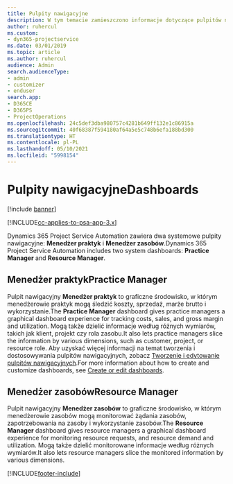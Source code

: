 ```yaml
---
title: Pulpity nawigacyjne
description: W tym temacie zamieszczono informacje dotyczące pulpitów nawigacyjnych raportowania dostępnych w programie Dynamics 365 Project Service Automation.
author: ruhercul
ms.custom:
- dyn365-projectservice
ms.date: 03/01/2019
ms.topic: article
ms.author: ruhercul
audience: Admin
search.audienceType:
- admin
- customizer
- enduser
search.app:
- D365CE
- D365PS
- ProjectOperations
ms.openlocfilehash: 24c5def3dba980757c4281b649ff132e1c86915a
ms.sourcegitcommit: 40f68387f594180af64a5e5c748b6efa188bd300
ms.translationtype: HT
ms.contentlocale: pl-PL
ms.lasthandoff: 05/10/2021
ms.locfileid: "5998154"
---
```

# <a name="dashboards"></a><span data-ttu-id="08b04-103">Pulpity nawigacyjne</span><span class="sxs-lookup"><span data-stu-id="08b04-103">Dashboards</span></span>

[!include [banner](../includes/psa-now-project-operations.md)]

[!INCLUDE[cc-applies-to-psa-app-3.x](../includes/cc-applies-to-psa-app-3x.md)]

<span data-ttu-id="08b04-104">Dynamics 365 Project Service Automation zawiera dwa systemowe pulpity nawigacyjne: **Menedżer praktyk** i **Menedżer zasobów**.</span><span class="sxs-lookup"><span data-stu-id="08b04-104">Dynamics 365 Project Service Automation includes two system dashboards: **Practice Manager** and **Resource Manager**.</span></span>

## <a name="practice-manager"></a><span data-ttu-id="08b04-105">Menedżer praktyk</span><span class="sxs-lookup"><span data-stu-id="08b04-105">Practice Manager</span></span> 

<span data-ttu-id="08b04-106">Pulpit nawigacyjny **Menedżer praktyk** to graficzne środowisko, w którym menedżerowie praktyk mogą śledzić koszty, sprzedaż, marże brutto i wykorzystanie.</span><span class="sxs-lookup"><span data-stu-id="08b04-106">The **Practice Manager** dashboard gives practice managers a graphical dashboard experience for tracking costs, sales, and gross margin and utilization.</span></span> <span data-ttu-id="08b04-107">Mogą także dzielić informacje według różnych wymiarów, takich jak klient, projekt czy rola zasobu.</span><span class="sxs-lookup"><span data-stu-id="08b04-107">It also lets practice managers slice the information by various dimensions, such as customer, project, or resource role.</span></span> <span data-ttu-id="08b04-108">Aby uzyskać więcej informacji na temat tworzenia i dostosowywania pulpitów nawigacyjnych, zobacz [Tworzenie i edytowanie pulpitów nawigacyjnych](/dynamics365/customerengagement/on-premises/customize/create-edit-dashboards).</span><span class="sxs-lookup"><span data-stu-id="08b04-108">For more information about how to create and customize dashboards, see [Create or edit dashboards](/dynamics365/customerengagement/on-premises/customize/create-edit-dashboards).</span></span>

## <a name="resource-manager"></a><span data-ttu-id="08b04-109">Menedżer zasobów</span><span class="sxs-lookup"><span data-stu-id="08b04-109">Resource Manager</span></span> 

<span data-ttu-id="08b04-110">Pulpit nawigacyjny **Menedżer zasobów** to graficzne środowisko, w którym menedżerowie zasobów mogą monitorować żądania zasobów, zapotrzebowania na zasoby i wykorzystanie zasobów.</span><span class="sxs-lookup"><span data-stu-id="08b04-110">The **Resource Manager** dashboard gives resource managers a graphical dashboard experience for monitoring resource requests, and resource demand and utilization.</span></span> <span data-ttu-id="08b04-111">Mogą także dzielić monitorowane informacje według różnych wymiarów.</span><span class="sxs-lookup"><span data-stu-id="08b04-111">It also lets resource managers slice the monitored information by various dimensions.</span></span>


[!INCLUDE[footer-include](../includes/footer-banner.md)]